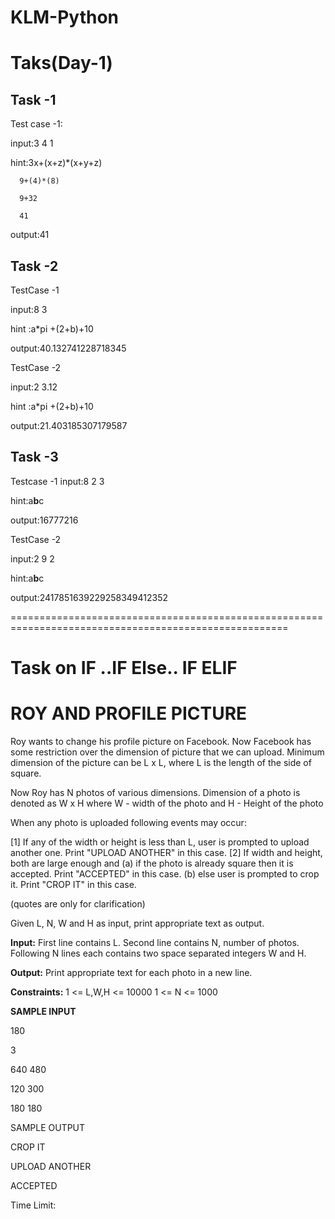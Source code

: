# KLM-Python


# Taks(Day-1)

 ## Task -1
 
 Test case -1:
  
 input:3 4 1
 
 hint:3x+(x+z)*(x+y+z)
      
      9+(4)*(8)
      
      9+32
      
      41
      
 output:41


## Task -2

TestCase -1

input:8 3

hint :a*pi +(2+b)+10

output:40.132741228718345

TestCase -2

input:2 3.12

hint :a*pi +(2+b)+10

output:21.403185307179587

## Task -3

Testcase -1
 input:8 2 3
 
  hint:a**b**c
  
 output:16777216
 
TestCase -2

input:2 9 2

hint:a**b**c

output:2417851639229258349412352

======================================================================================================
# Task on IF ..IF Else.. IF ELIF
# ROY AND PROFILE PICTURE
Roy wants to change his profile picture on Facebook. Now Facebook has some restriction over the dimension of picture that we can upload.
Minimum dimension of the picture can be L x L, where L is the length of the side of square.

Now Roy has N photos of various dimensions.
Dimension of a photo is denoted as W x H 
where W - width of the photo and H - Height of the photo

When any photo is uploaded following events may occur:

[1] If any of the width or height is less than L, user is prompted to upload another one. Print "UPLOAD ANOTHER" in this case.
[2] If width and height, both are large enough and 
(a) if the photo is already square then it is accepted. Print "ACCEPTED" in this case.
(b) else user is prompted to crop it. Print "CROP IT" in this case.

(quotes are only for clarification)

Given L, N, W and H as input, print appropriate text as output.

**Input:**
First line contains L.
Second line contains N, number of photos.
Following N lines each contains two space separated integers W and H.

**Output:**
Print appropriate text for each photo in a new line.

**Constraints:**
1 <= L,W,H <= 10000
1 <= N <= 1000

 

**SAMPLE INPUT**

180

3

640 480

120 300

180 180

 

SAMPLE OUTPUT

CROP IT

UPLOAD ANOTHER

ACCEPTED

Time Limit:	
